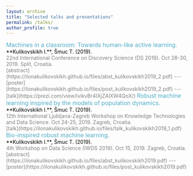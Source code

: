 ```yaml
---
layout: archive
title: "Selected talks and presentations"
permalink: /talks/
author_profile: true
---
```

<span style = "font-size: 80%;">

<span style="color:#52adc8; font-size:16px;">
Machines in a classroom: Towards human-like active learning.<br/>
<span style="color:black; font-size:14px;">
**Kulikovskikh I.**, Šmuc T. (2019). <br/>
<span style="color:gray">
22nd International Conference on Discovery Science (DS 2019). Oct 28-30, 2019. Split, Croatia.<br/>
[abstract](https://ilonakulikovskikh.github.io/files/abst_kulikovskikh2019_2.pdf) ---
[poster](https://ilonakulikovskikh.github.io/files/post_kulikovskikh2019_2.pdf) ---
[talk](https://prezi.com/view/ivikvBr4IXjZAlXW4QoX/)

<span style="color:#52adc8; font-size:16px;">
Robust machine learning inspired by the models of population dynamics.<br/>
<span style="color:black; font-size:14px;">
**Kulikovskikh I.**, Šmuc T. (2019). <br/>
<span style="color:gray">
12th International Ljubljana-Zagreb Workshop on Knowledge Technologies and Data Science. Oct 24-25, 2019. Zagreb, Croatia.<br/>
[talk](https://ilonakulikovskikh.github.io/files/talk_kulikovskikh2019_1.pdf)

<span style="color:#52adc8; font-size:16px;">
Bio-inspired robust machine learning.<br/>
<span style="color:black; font-size:14px;">
**Kulikovskikh I.**, Šmuc T. (2019). <br/>
<span style="color:gray">
4th Workshop on Data Science (IWDS 2019). Oct 15, 2019. Zagreb, Croatia.<br/>
[abstract](https://ilonakulikovskikh.github.io/files/abst_kulikovskikh2019.pdf) ---
[poster](https://ilonakulikovskikh.github.io/files/post_kulikovskikh2019.pdf) 

